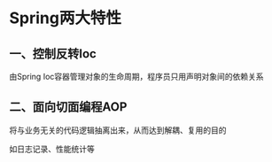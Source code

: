 # Spring两大特性

## 一、控制反转Ioc

由Spring Ioc容器管理对象的生命周期，程序员只用声明对象间的依赖关系

## 二、面向切面编程AOP

将与业务无关的代码逻辑抽离出来，从而达到解耦、复用的目的

如日志记录、性能统计等